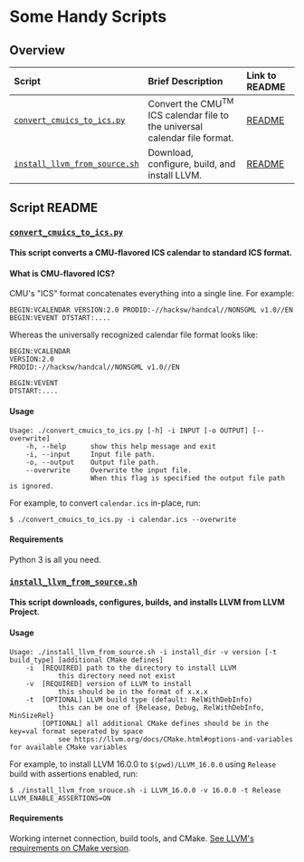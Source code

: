 # Some Handy Scripts

## Overview

| Script | Brief Description | Link to README |
| :----- | :---------------- | :------------ |
| [`convert_cmuics_to_ics.py`](convert_cmuics_to_ics.py) | Convert the CMU<sup>TM</sup> ICS calendar file to the universal calendar file format. | [README](#convert_cmuics_to_icspy) |
| [`install_llvm_from_source.sh`](install_llvm_from_source.sh) | Download, configure, build, and install LLVM. | [README](#install_llvm_from_sourcesh) |

## Script README

### [`convert_cmuics_to_ics.py`](convert_cmuics_to_ics.py)

#### This script converts a CMU-flavored ICS calendar to standard ICS format.

#### What is CMU-flavored ICS?
CMU's "ICS" format concatenates everything into a single line. For example:

```
BEGIN:VCALENDAR VERSION:2.0 PRODID:-//hacksw/handcal//NONSGML v1.0//EN BEGIN:VEVENT DTSTART:....
```

Whereas the universally recognized calendar file format looks like:

```
BEGIN:VCALENDAR
VERSION:2.0
PRODID:-//hacksw/handcal//NONSGML v1.0//EN

BEGIN:VEVENT
DTSTART:....
```

#### Usage

```console
Usage: ./convert_cmuics_to_ics.py [-h] -i INPUT [-o OUTPUT] [--overwrite]
    -h, --help      show this help message and exit
    -i, --input     Input file path.
    -o, --output    Output file path.
    --overwrite     Overwrite the input file.
                    When this flag is specified the output file path is ignored.
```

For example, to convert `calendar.ics` in-place, run:
```console
$ ./convert_cmuics_to_ics.py -i calendar.ics --overwrite
```

#### Requirements

Python 3 is all you need.

### [`install_llvm_from_source.sh`](install_llvm_from_source.sh)

#### This script downloads, configures, builds, and installs LLVM from LLVM Project.

#### Usage

```console
Usage: ./install_llvm_from_source.sh -i install_dir -v version [-t build_type] [additional CMake defines]
	-i	[REQUIRED] path to the directory to install LLVM
	  		this directory need not exist
	-v	[REQUIRED] version of LLVM to install
	  		this should be in the format of x.x.x
	-t	[OPTIONAL] LLVM build type (default: RelWithDebInfo)
	  		this can be one of {Release, Debug, RelWithDebInfo, MinSizeRel}
	  	[OPTIONAL] all additional CMake defines should be in the key=val format seperated by space
	  		see https://llvm.org/docs/CMake.html#options-and-variables for available CMake variables
```

For example, to install LLVM 16.0.0 to `$(pwd)/LLVM_16.0.0` using `Release` build with assertions enabled, run:
```console
$ ./install_llvm_from_srouce.sh -i LLVM_16.0.0 -v 16.0.0 -t Release LLVM_ENABLE_ASSERTIONS=ON
```

#### Requirements

Working internet connection, build tools, and CMake.
[See LLVM's requirements on CMake version](https://llvm.org/docs/CMake.html#quick-start).